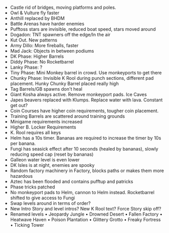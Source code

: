- Castle rid of bridges, moving platforms and poles.
- Owl & Vulture fly faster
- Anthill replaced by BHDM
- Battle Arenas have harder enemies
- Pufftoss stars are invisible, reduced boat speed, stars moved around
- Dogadon: TNT spawners off the edge/In the air
- Kut Out. New patterns
- Army Dillo: More fireballs, faster
- Mad Jack: Objects in between podiums
- DK Phase: Higher Barrels
- Diddy Phase: No Rocketbarrel
- Lanky Phase: ?
- Tiny Phase: Mini Monkey barrel in crowd. Use monkeyports to get there
- Chunky Phase: Invisible K Rool during punch sections, different pad placement. Hunky Chunky Barrel placed really high
- Tag Barrels/GB spawns don't heal
- Giant Kosha always active. Remove monkeyport pads. Ice Caves
- Japes beavers replaced with Klumps. Replace water with lava. Constant get out?
- Coin Courses have higher coin requirements, tougher coin placement.
- Training Barrels are scattered around training grounds
- Minigame requirements increased
- Higher B. Locker Requirements
- K. Rool requires all keys
- Helm has a 10s timer. Bananas are required to increase the timer by 10s per banana.
- Fungi has seasick effect after 10 seconds (healed by bananas), slowly reducing speed cap (reset by bananas)
- Galleon water level is even lower
- DK Isles is at night, enemies are spooky
- Random factory machinery in Factory, blocks paths or makes them more hazardous
- Aztec has been flooded and contains pufftup and patricks
- Phase tricks patched
- No monkeyport pads to Helm, cannon to Helm instead. Rocketbarrel shifted to give access to Fungi
- Swap levels around in terms of order?
- New Intro Story and level intros? New K Rool text? Force Story skip off?
- Renamed levels
	• Jeopardy Jungle
	• Drowned Desert
	• Fallen Factory
	• Heatwave Haven
	• Poison Plantation
	• Glittery Grotto
	• Freaky Fortress
	• Ticking Tower